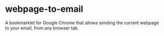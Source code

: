 # webpage-to-email
A bookmarklet for Google Chrome that allows sending the current webpage to your email, from any browser tab.

